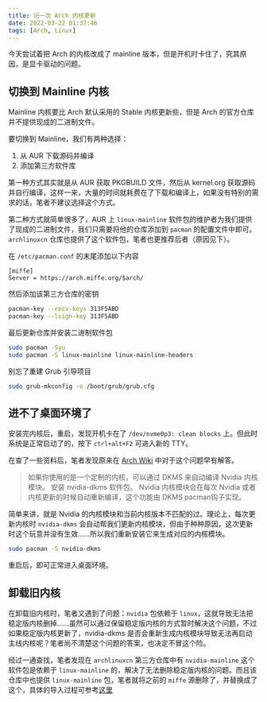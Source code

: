 ```yaml
---
title: 记一次 Arch 内核更新
date: 2022-03-22 01:37:46
tags: [Arch, Linux]
---
```


今天尝试着把 Arch 的内核改成了 mainline 版本，但是开机时卡住了，究其原因，是显卡驱动的问题。

## 切换到 Mainline 内核

Mainline 内核要比 Arch 默认采用的 Stable 内核更新些，但是 Arch 的官方仓库并不提供现成的二进制文件。

要切换到 Mainline，我们有两种选择：

1. 从 AUR 下载源码并编译
2. 添加第三方软件库

第一种方式其实就是从 AUR 获取 PKGBUILD 文件，然后从 kernel.org 获取源码并自行编译，这样一来，大量的时间就耗费在了下载和编译上，如果没有特别的需求的话，笔者不建议选择这个方式。

第二种方式就简单很多了，AUR 上 `linux-mainline` 软件包的维护者为我们提供了现成的二进制文件，我们只需要将他的仓库添加到 `pacman` 的配置文件中即可。`archlinuxcn` 仓库也提供了这个软件包，笔者也更推荐后者（原因见下）。

在 `/etc/pacman.conf` 的末尾添加以下内容

```text
[miffe]
Server = https://arch.miffe.org/$arch/
```

然后添加该第三方仓库的密钥

```bash
pacman-key --recv-keys 313F5ABD
pacman-key --lsign-key 313F5ABD
```

最后更新仓库并安装二进制软件包

```bash
sudo pacman -Syu
sudo pacman -S linux-mainline linux-mainline-headers
```

别忘了重建 Grub 引导项目

```bash
sudo grub-mkconfig -o /boot/grub/grub.cfg
```

## 进不了桌面环境了

安装完内核后，重启，发现开机卡在了 `/dev/nvme0p3: clean blocks` 上。但此时系统是正常启动了的，按下 `ctrl+alt+F2` 可进入新的 TTY。

在查了一些资料后，笔者发现原来在 [Arch Wiki](https://wiki.archlinux.org/title/NVIDIA_(%E7%AE%80%E4%BD%93%E4%B8%AD%E6%96%87)#%E5%AE%9A%E5%88%B6%E5%86%85%E6%A0%B8) 中对于这个问题早有解答。

> 如果你使用的是一个定制的内核，可以通过 DKMS 来自动编译 Nvidia 内核模块。
> 安装 nvidia-dkms 软件包。 Nvidia 内核模块会在每次 Nvidia 或者内核更新的时候自动重新编译，这个功能由 DKMS pacman钩子实现。

简单来讲，就是 Nvidia 的内核模块和当前内核版本不匹配的过。理论上，每次更新内核时 `nvidia-dkms` 会自动帮我们更新内核模块，但由于种种原因，这次更新时这个玩意并没有生效……所以我们重新安装它来生成对应的内核模块。

```bash
sudo pacman -S nvidia-dkms
```

重启后，即可正常进入桌面环境。

## 卸载旧内核

在卸载旧内核时，笔者又遇到了问题：`nvidia` 包依赖于 `linux`，这就导致无法把稳定版内核删掉……虽然可以通过保留稳定版内核的方式暂时解决这个问题，不过如果稳定版内核更新了，nvidia-dkms 是否会重新生成内核模块导致无法再启动主线内核呢？笔者尚不清楚这个问题的答案，也决定不冒这个险。

经过一通查找，笔者发现在 `archlinuxcn` 第三方仓库中有 `nvidia-mainline` 这个软件包是依赖于 `linux-mainline` 的，解决了无法删除稳定版内核的问题。而且该仓库中也提供 `linux-mainline` 包，笔者就将之前的 `miffe` 源删除了，并替换成了这个，具体的导入过程可参考[这里](https://www.archlinuxcn.org/archlinux-cn-repo-and-mirror/)
